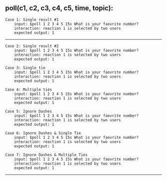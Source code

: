 **poll(c1, c2, c3, c4, c5, time, topic):**
--------------------------------------------------------------------------
    Case 1: Single result #1
        input: $poll 1 2 3 4 5 15s What is your faovrite number?
        interaction: reaction 1 is selected by two users
        expected output: 1
--------------------------------------------------------------------------

    Case 2: Single result #2
        input: $poll 1 2 3 4 5 15s What is your faovrite number?
        interaction: reaction 1 is selected by two users
        expected output: 1
    
    Case 3: Single tie
        input: $poll 1 2 3 4 5 15s What is your faovrite number?
        interaction: reaction 1 is selected by two users
        expected output: 1    
    
    Case 4: Multiple ties
        input: $poll 1 2 3 4 5 15s What is your faovrite number?
        interaction: reaction 1 is selected by two users
        expected output: 1    
    
    Case 5: Ignore Dashes
        input: $poll 1 2 3 4 5 15s What is your faovrite number?
        interaction: reaction 1 is selected by two users
        expected output: 1    
    
    Case 6: Ignore Dashes & Single Tie
        input: $poll 1 2 3 4 5 15s What is your faovrite number?
        interaction: reaction 1 is selected by two users
        expected output: 1   
    
    Case 7: Ignore Dashes & Multiple Ties
        input: $poll 1 2 3 4 5 15s What is your faovrite number?
        interaction: reaction 1 is selected by two users
        expected output: 1    
--------------------------------------------------------------------------


